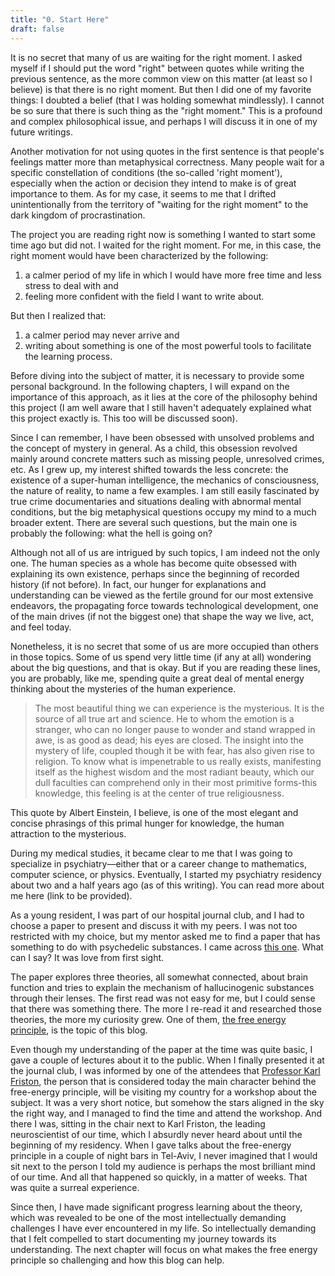 ```yaml
---
title: "0. Start Here"
draft: false
---
```


It is no secret that many of us are waiting for the right moment. I asked myself if I should put the word "right" between quotes while writing the previous sentence, as the more common view on this matter (at least so I believe) is that there is no right moment. But then I did one of my favorite things: I doubted a belief (that I was holding somewhat mindlessly). I cannot be so sure that there is such thing as the "right moment." This is a profound and complex philosophical issue, and perhaps I will discuss it in one of my future writings.

Another motivation for not using quotes in the first sentence is that people's feelings matter more than metaphysical correctness. Many people wait for a specific constellation of conditions (the so-called 'right moment'), especially when the action or decision they intend to make is of great importance to them. As for my case, it seems to me that I drifted unintentionally from the territory of "waiting for the right moment" to the dark kingdom of procrastination.

The project you are reading right now is something I wanted to start some time ago but did not. I waited for the right moment. For me, in this case, the right moment would have been characterized by the following:

1. a calmer period of my life in which I would have more free time and less stress to deal with and
2. feeling more confident with the field I want to write about.

But then I realized that:

1. a calmer period may never arrive and
2. writing about something is one of the most powerful tools to facilitate the learning process.

Before diving into the subject of matter, it is necessary to provide some personal background. In the following chapters, I will expand on the importance of this approach, as it lies at the core of the philosophy behind this project (I am well aware that I still haven't adequately explained what this project exactly is. This too will be discussed soon).

Since I can remember, I have been obsessed with unsolved problems and the concept of mystery in general. As a child, this obsession revolved mainly around concrete matters such as missing people, unresolved crimes, etc. As I grew up, my interest shifted towards the less concrete: the existence of a super-human intelligence, the mechanics of consciousness, the nature of reality, to name a few examples. I am still easily fascinated by true crime documentaries and situations dealing with abnormal mental conditions, but the big metaphysical questions occupy my mind to a much broader extent. There are several such questions, but the main one is probably the following: what the hell is going on?

Although not all of us are intrigued by such topics, I am indeed not the only one. The human species as a whole has become quite obsessed with explaining its own existence, perhaps since the beginning of recorded history (if not before). In fact, our hunger for explanations and understanding can be viewed as the fertile ground for our most extensive endeavors, the propagating force towards technological development, one of the main drives (if not the biggest one) that shape the way we live, act, and feel today.

Nonetheless, it is no secret that some of us are more occupied than others in those topics. Some of us spend very little time (if any at all) wondering about the big questions, and that is okay. But if you are reading these lines, you are probably, like me, spending quite a great deal of mental energy thinking about the mysteries of the human experience.

> The most beautiful thing we can experience is the mysterious. It is the source of all true art and science. He to whom the emotion is a stranger, who can no longer pause to wonder and stand wrapped in awe, is as good as dead; his eyes are closed. The insight into the mystery of life, coupled though it be with fear, has also given rise to religion. To know what is impenetrable to us really exists, manifesting itself as the highest wisdom and the most radiant beauty, which our dull faculties can comprehend only in their most primitive forms-this knowledge, this feeling is at the center of true religiousness.

This quote by Albert Einstein, I believe, is one of the most elegant and concise phrasings of this primal hunger for knowledge, the human attraction to the mysterious.

During my medical studies, it became clear to me that I was going to specialize in psychiatry—either that or a career change to mathematics, computer science, or physics. Eventually, I started my psychiatry residency about two and a half years ago (as of this writing). You can read more about me here (link to be provided).

As a young resident, I was part of our hospital journal club, and I had to choose a paper to present and discuss it with my peers. I was not too restricted with my choice, but my mentor asked me to find a paper that has something to do with psychedelic substances. I came across [this one](https://www.example.com). What can I say? It was love from first sight.

The paper explores three theories, all somewhat connected, about brain function and tries to explain the mechanism of hallucinogenic substances through their lenses. The first read was not easy for me, but I could sense that there was something there. The more I re-read it and researched those theories, the more my curiosity grew. One of them, [the free energy principle](https://en.wikipedia.org/wiki/Free_energy_principle), is the topic of this blog.

Even though my understanding of the paper at the time was quite basic, I gave a couple of lectures about it to the public. When I finally presented it at the journal club, I was informed by one of the attendees that [Professor Karl Friston](https://en.wikipedia.org/wiki/Karl_J._Friston), the person that is considered today the main character behind the free-energy principle, will be visiting my country for a workshop about the subject. It was a very short notice, but somehow the stars aligned in the sky the right way, and I managed to find the time and attend the workshop. And there I was, sitting in the chair next to Karl Friston, the leading neuroscientist of our time, which I absurdly never heard about until the beginning of my residency. When I gave talks about the free-energy principle in a couple of night bars in Tel-Aviv, I never imagined that I would sit next to the person I told my audience is perhaps the most brilliant mind of our time. And all that happened so quickly, in a matter of weeks. That was quite a surreal experience.

Since then, I have made significant progress learning about the theory, which was revealed to be one of the most intellectually demanding challenges I have ever encountered in my life. So intellectually demanding that I felt compelled to start documenting my journey towards its understanding. The next chapter will focus on what makes the free energy principle so challenging and how this blog can help.
